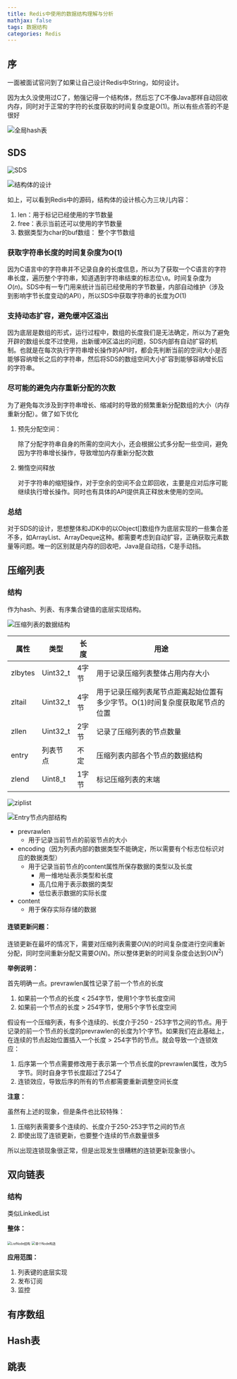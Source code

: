 ```yaml
---
title: Redis中使用的数据结构理解与分析
mathjax: false
tags: 数据结构
categories: Redis
---
```


## 序

一面被面试官问到了如果让自己设计Redis中String，如何设计。

因为太久没使用过C了，勉强记得一个结构体，然后忘了C不像Java那样自动回收内存，同时对于正常的字符的长度获取的时间复杂度是O(1)。所以有些点答的不是很好

![全局hash表](https://cdn.jsdelivr.net/gh/Winniekun/cloudImg@master/uPic/image-20210716011241601.png)

## SDS

![SDS](https://cdn.jsdelivr.net/gh/Winniekun/cloudImg@master/uPic/image-20210715220709898.png)

![结构体的设计](https://cdn.jsdelivr.net/gh/Winniekun/cloudImg@master/uPic/image-20210716002001143.png)

如上，可以看到Redis中的源码，结构体的设计核心为三块儿内容：

1. len：用于标记已经使用的字节数量
2. free：表示当前还可以使用的字节数量
3. 数据类型为char的buf数组： 整个字节数组

### 获取字符串长度的时间复杂度为O(1)

因为C语言中的字符串并不记录自身的长度信息，所以为了获取一个C语言的字符串长度，遍历整个字符串，知道遇到字符串结束的标志位`\0`。时间复杂度为$O(n)$。SDS中有一专门用来统计当前已经使用的字节数量，内部自动维护（涉及到影响字节长度变动的API），所以SDS中获取字符串的长度为$O(1)$

### 支持动态扩容，避免缓冲区溢出

因为底层是数组的形式，运行过程中，数组的长度我们是无法确定，所以为了避免开辟的数组长度不过使用，出新缓冲区溢出的问题，SDS内部有自动扩容的机制。也就是在每次执行字符串增长操作的API时，都会先判断当前的空间大小是否能够容纳增长之后的字符串，然后将SDS的数组空间大小扩容到能够容纳增长后的字符串。

### 尽可能的避免内存重新分配的次数

为了避免每次涉及到字符串增长、缩减时的导致的频繁重新分配数组的大小（内存重新分配）。做了如下优化

1. 预先分配空间：

   除了分配字符串自身的所需的空间大小，还会根据公式多分配一些空间，避免因为字符串增长操作，导致增加内存重新分配次数

2. 懒惰空间释放

   对于字符串的缩短操作，对于空余的空间不会立即回收，主要是应对后序可能继续执行增长操作。同时也有具体的API提供真正释放未使用的空间。

### 总结 

对于SDS的设计，思想整体和JDK中的以Object[]数组作为底层实现的一些集合差不多，如ArrayList、ArrayDeque这种。都需要考虑到自动扩容，正确获取元素数量等问题。唯一的区别就是内存的回收吧，Java是自动挡，C是手动挡。

## 压缩列表

### 结构

作为hash、列表、有序集合键值的底层实现结构。

![压缩列表的数据结构](https://cdn.jsdelivr.net/gh/Winniekun/cloudImg@master/uPic/image-20210716185047729.png)

| 属性    | 类型     | 长度  | 用途                                                         |
| ------- | -------- | ----- | ------------------------------------------------------------ |
| zlbytes | Uint32_t | 4字节 | 用于记录压缩列表整体占用内存大小                             |
| zltail  | Uint32_t | 4字节 | 用于记录压缩列表尾节点距离起始位置有多少字节。O(1)时间复杂度获取尾节点的位置 |
| zllen   | Uint32_t | 2字节 | 记录了压缩列表的节点数量                                     |
| entry   | 列表节点 | 不定  | 压缩列表内部各个节点的数据结构                               |
| zlend   | Uint8_t  | 1字节 | 标记压缩列表的末端                                           |





![ziplist](https://cdn.jsdelivr.net/gh/Winniekun/cloudImg@master/uPic/image-20210716185630082.png)

![Entry节点内部结构](https://cdn.jsdelivr.net/gh/Winniekun/cloudImg@master/uPic/image-20210716190721726.png)

* prevrawlen
  * 用于记录当前节点的前驱节点的大小
* encoding（因为列表内部的数据类型不能确定，所以需要有个标志位标识对应的数据类型）
  * 用于记录当前节点的content属性所保存数据的类型以及长度
    * 用一维地址表示类型和长度
    * 高几位用于表示数据的类型
    * 低位表示数据的实际长度
* content
  * 用于保存实际存储的数据

#### 连锁更新问题：

连锁更新在最坏的情况下，需要对压缩列表需要$O(N)$的时间复杂度进行空间重新分配，同时空间重新分配又需要$O(N)$。所以整体更新的时间复杂度会达到$O(N^2)$

**举例说明：**

首先明确一点。prevrawlen属性记录了前一个节点的长度

1. 如果前一个节点的长度 < 254字节，使用1个字节长度空间
2. 如果前一个节点的长度 > 254字节，使用5个字节长度空间

假设有一个压缩列表，有多个连续的、长度介于250 - 253字节之间的节点。用于记录的前一个节点的长度的prevrawlen的长度为1个字节。如果我们在此基础上，在连续的节点起始位置插入一个长度 > 254字节的节点。就会导致一个连锁效应：

1. 后序第一个节点需要修改用于表示第一个节点长度的prevrawlen属性，改为5字节。同时自身字节长度超过了254了
2. 连锁效应，导致后序的所有的节点都需要重新调整空间长度

**注意：**

虽然有上述的现象，但是条件也比较特殊：

1. 压缩列表需要多个连续的、长度介于250-253字节之间的节点
2. 即使出现了连锁更新，也要整个连续的节点数量很多

所以出现连锁现象很正常，但是出现发生很糟糕的连锁更新现象很小。

## 双向链表

### 结构

类似LinkedList

**整体：**

<img src="https://cdn.jsdelivr.net/gh/Winniekun/cloudImg@master/uPic/image-20210716223319991.png" alt="ListNode结构" style="zoom:50%;" />



<img src="https://cdn.jsdelivr.net/gh/Winniekun/cloudImg@master/uPic/image-20210716223426796.png" alt="单个Node构造" style="zoom:50%;" />

**应用范围：**

1. 列表键的底层实现
2. 发布订阅
3. 监控



## 有序数组



## Hash表



## 跳表

